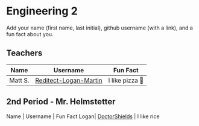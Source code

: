 # Engineering 2

Add your name (first name, last initial), github username (with a link), and a fun fact about you.

## Teachers
Name | Username | Fun Fact
--- | --- | ---
Matt S. | [Reditect-Logan-Martin](https://github.com/DoctorShields) | I like pizza :pizza:

## 2nd Period - Mr. Helmstetter
Name | Username | Fun Fact
Logan| [DoctorShields](https://github.com/Reditect-Logan-Martin) | I like rice

